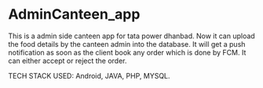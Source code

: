 # AdminCanteen_app
This is a admin side canteen app for tata power dhanbad. 
Now it can upload the food details by the canteen admin into the database.
It will get a push notification as soon as the client book any order which is done by FCM.
It can either accept or reject the order.

TECH STACK USED: Android, JAVA, PHP, MYSQL.

